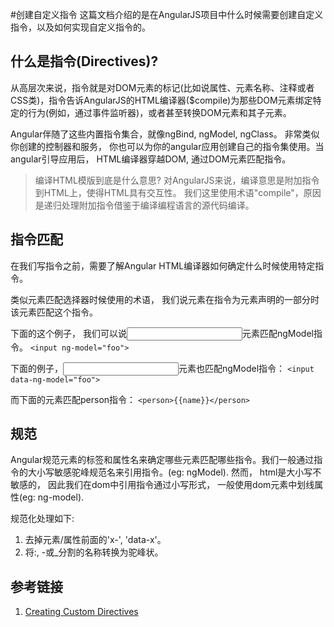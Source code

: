 #创建自定义指令
  这篇文档介绍的是在AngularJS项目中什么时候需要创建自定义指令，以及如何实现自定义指令的。

## 什么是指令(Directives)?

  从高层次来说，指令就是对DOM元素的标记(比如说属性、元素名称、注释或者CSS类)，指令告诉AngularJS的HTML编译器($compile)为那些DOM元素绑定特定的行为(例如，通过事件监听器)，或者甚至转换DOM元素和其子元素。

  Angular伴随了这些内置指令集合，就像ngBind, ngModel, ngClass。 非常类似你创建的控制器和服务， 你也可以为你的angular应用创建自己的指令集使用。当angular引导应用后， HTML编译器穿越DOM, 通过DOM元素匹配指令。

> 编译HTML模版到底是什么意思? 对AngularJS来说，编译意思是附加指令到HTML上，使得HTML具有交互性。 我们这里使用术语"compile"，原因是递归处理附加指令借鉴于编译编程语言的源代码编译。

## 指令匹配
  在我们写指令之前，需要了解Angular HTML编译器如何确定什么时候使用特定指令。
  
  类似元素匹配选择器时候使用的术语， 我们说元素在指令为元素声明的一部分时该元素匹配这个指令。

  下面的这个例子， 我们可以说<input>元素匹配ngModel指令。
`<input ng-model="foo">`

  下面的例子，<input>元素也匹配ngModel指令：
`<input data-ng-model="foo">`
  
  而下面的元素匹配person指令：
`<person>{{name}}</person>`

## 规范

  Angular规范元素的标签和属性名来确定哪些元素匹配哪些指令。我们一般通过指令的大小写敏感驼峰规范名来引用指令。(eg: ngModel). 然而， html是大小写不敏感的， 因此我们在dom中引用指令通过小写形式， 一般使用dom元素中划线属性(eg: ng-model).
  
  规范化处理如下:
  1. 去掉元素/属性前面的'x-', 'data-x'。
  2. 将:, -或_分割的名称转换为驼峰状。




  
## 参考链接
1. [Creating Custom Directives](https://docs.angularjs.org/guide/directive)
